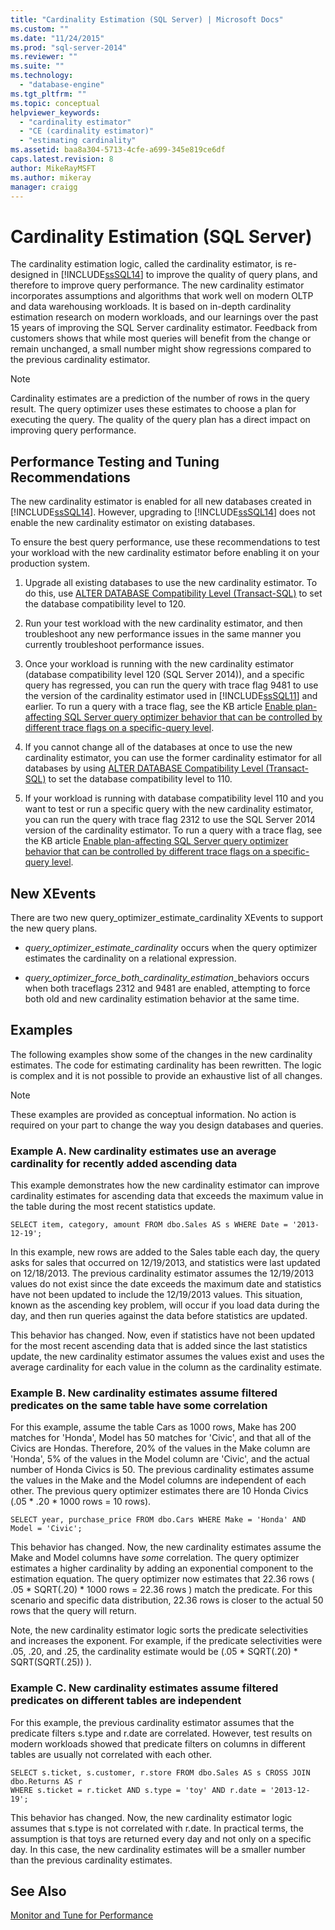```yaml
---
title: "Cardinality Estimation (SQL Server) | Microsoft Docs"
ms.custom: ""
ms.date: "11/24/2015"
ms.prod: "sql-server-2014"
ms.reviewer: ""
ms.suite: ""
ms.technology: 
  - "database-engine"
ms.tgt_pltfrm: ""
ms.topic: conceptual
helpviewer_keywords: 
  - "cardinality estimator"
  - "CE (cardinality estimator)"
  - "estimating cardinality"
ms.assetid: baa8a304-5713-4cfe-a699-345e819ce6df
caps.latest.revision: 8
author: MikeRayMSFT
ms.author: mikeray
manager: craigg
---
```

# Cardinality Estimation (SQL Server)
  The cardinality estimation logic, called the cardinality estimator, is re-designed in [!INCLUDE[ssSQL14](../../includes/sssql14-md.md)] to improve the quality of query plans, and therefore to improve query performance. The new cardinality estimator incorporates assumptions and algorithms that work well on modern OLTP and data warehousing workloads. It is based on in-depth cardinality estimation research on modern workloads, and our learnings over the past 15 years of improving the SQL Server cardinality estimator. Feedback from customers shows that while most queries will benefit from the change or remain unchanged, a small number might show regressions compared to the previous cardinality estimator.  
  
> [!NOTE]  
>  Cardinality estimates are a prediction of the number of rows in the query result. The query optimizer uses these estimates to choose a plan for executing the query. The quality of the query plan has a direct impact on improving query performance.  
  
## Performance Testing and Tuning Recommendations  
 The new cardinality estimator is enabled for all new databases created in [!INCLUDE[ssSQL14](../../includes/sssql14-md.md)]. However, upgrading to [!INCLUDE[ssSQL14](../../includes/sssql14-md.md)] does not enable the new cardinality estimator on existing databases.  
  
 To ensure the best query performance, use these recommendations to test your workload with the new cardinality estimator before enabling it on your production system.  
  
1.  Upgrade all existing databases to use the new cardinality estimator. To do this, use [ALTER DATABASE Compatibility Level &#40;Transact-SQL&#41;](/sql/t-sql/statements/alter-database-transact-sql-compatibility-level) to set the database compatibility level to 120.  
  
2.  Run your test workload with the new cardinality estimator, and then troubleshoot any new performance issues in the same manner you currently troubleshoot performance issues.  
  
3.  Once your workload is running with the new cardinality estimator (database compatibility level 120 (SQL Server 2014)), and a specific query has regressed, you can run the query with trace flag 9481 to use the version of the cardinality estimator used in [!INCLUDE[ssSQL11](../../includes/sssql11-md.md)] and earlier. To run a query with a trace flag, see the KB article [Enable plan-affecting SQL Server query optimizer behavior that can be controlled by different trace flags on a specific-query level](http://support.microsoft.com/kb/2801413).  
  
4.  If you cannot change all of the databases at once to use the new cardinality estimator, you can use the former cardinality estimator for all databases by using [ALTER DATABASE Compatibility Level &#40;Transact-SQL&#41;](/sql/t-sql/statements/alter-database-transact-sql-compatibility-level) to set the database compatibility level to 110.  
  
5.  If your workload is running with database compatibility level 110 and you want to test or run a specific query with the new cardinality estimator, you can run the query with trace flag 2312 to use the SQL Server 2014 version of the cardinality estimator.  To run a query with a trace flag, see the KB article [Enable plan-affecting SQL Server query optimizer behavior that can be controlled by different trace flags on a specific-query level](http://support.microsoft.com/kb/2801413).  
  
## New XEvents  
 There are two new query_optimizer_estimate_cardinality XEvents to support the new query plans.  
  
-   *query_optimizer_estimate_cardinality* occurs when the query optimizer estimates the cardinality on a relational expression.  
  
-   *query_optimizer_force_both_cardinality_estimation*_behaviors occurs when both traceflags 2312 and 9481 are enabled, attempting to force both old and new cardinality estimation behavior at the same time.  
  
## Examples  
 The following examples show some of the changes in the new cardinality estimates. The code for estimating cardinality has been rewritten. The logic is complex and it is not possible to provide an exhaustive list of all changes.  
  
> [!NOTE]  
>  These examples are provided as conceptual information. No action is required on your part to change the way you design databases and queries.  
  
### Example A. New cardinality estimates use an average cardinality for recently added ascending data  
 This example demonstrates how the new cardinality estimator can improve cardinality estimates for ascending data that exceeds the maximum value in the table during the most recent statistics update.  
  
```  
SELECT item, category, amount FROM dbo.Sales AS s WHERE Date = '2013-12-19';  
```  
  
 In this example, new rows are added to the Sales table each day, the query asks for sales that occurred on 12/19/2013, and statistics were last updated on 12/18/2013. The previous cardinality estimator assumes the 12/19/2013 values do not exist since the date exceeds the maximum date and statistics have not been updated to include the 12/19/2013 values. This situation, known as the ascending key problem, will occur if you load data during the day, and then run queries against the data before statistics are updated.  
  
 This behavior has changed. Now, even if statistics have not been updated for the most recent ascending data that is added since the last statistics update, the new cardinality estimator assumes the values exist and uses the average cardinality for each value in the column as the cardinality estimate.  
  
### Example B. New cardinality estimates assume filtered predicates on the same table have some correlation  
 For this example, assume the table Cars as 1000 rows, Make has 200 matches for 'Honda', Model has 50 matches for 'Civic', and that all of the Civics are Hondas. Therefore, 20% of the values in the Make column are 'Honda', 5% of the values in the Model column are 'Civic', and the actual number of Honda Civics is 50. The previous cardinality estimates assume the values in the Make and the Model columns are independent of each other. The previous query optimizer estimates there are 10 Honda Civics (.05 * .20 \* 1000 rows = 10 rows).  
  
```  
SELECT year, purchase_price FROM dbo.Cars WHERE Make = 'Honda' AND Model = 'Civic';  
```  
  
 This behavior has changed. Now, the new cardinality estimates assume the Make and Model columns have *some* correlation. The query optimizer estimates a higher cardinality by adding an exponential component to the estimation equation. The query optimizer now estimates that 22.36 rows ( .05 * SQRT(.20) \* 1000 rows = 22.36 rows ) match the predicate. For this scenario and specific data distribution, 22.36 rows is closer to the actual 50 rows that the query will return.  
  
 Note, the new cardinality estimator logic sorts the predicate selectivities and increases the exponent. For example, if the predicate selectivities were .05, .20, and .25, the cardinality estimate would be (.05 * SQRT(.20) \* SQRT(SQRT(.25)) ).  
  
### Example C. New cardinality estimates assume filtered predicates on different tables are independent  
 For this example, the previous cardinality estimator assumes that the predicate filters s.type and r.date are correlated. However, test results on modern workloads showed that predicate filters on columns in different tables are usually not correlated with each other.  
  
```  
SELECT s.ticket, s.customer, r.store FROM dbo.Sales AS s CROSS JOIN dbo.Returns AS r  
WHERE s.ticket = r.ticket AND s.type = 'toy' AND r.date = '2013-12-19';  
```  
  
 This behavior has changed. Now, the new cardinality estimator logic assumes that s.type is not correlated with r.date. In practical terms, the assumption is that toys are returned every day and not only on a specific day. In this case, the new cardinality estimates will be a smaller number than the previous cardinality estimates.  
  
## See Also  
 [Monitor and Tune for Performance](monitor-and-tune-for-performance.md)  
  
  
